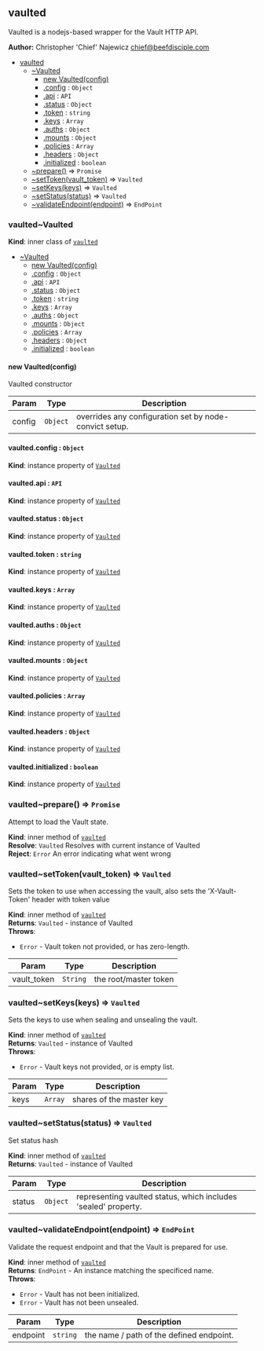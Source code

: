 <a name="module_vaulted"></a>
## vaulted
Vaulted is a nodejs-based wrapper for the Vault HTTP API.

**Author:** Christopher 'Chief' Najewicz <chief@beefdisciple.com>  

* [vaulted](#module_vaulted)
    * [~Vaulted](#module_vaulted..Vaulted)
        * [new Vaulted(config)](#new_module_vaulted..Vaulted_new)
        * [.config](#module_vaulted..Vaulted+config) : <code>Object</code>
        * [.api](#module_vaulted..Vaulted+api) : <code>API</code>
        * [.status](#module_vaulted..Vaulted+status) : <code>Object</code>
        * [.token](#module_vaulted..Vaulted+token) : <code>string</code>
        * [.keys](#module_vaulted..Vaulted+keys) : <code>Array</code>
        * [.auths](#module_vaulted..Vaulted+auths) : <code>Object</code>
        * [.mounts](#module_vaulted..Vaulted+mounts) : <code>Object</code>
        * [.policies](#module_vaulted..Vaulted+policies) : <code>Array</code>
        * [.headers](#module_vaulted..Vaulted+headers) : <code>Object</code>
        * [.initialized](#module_vaulted..Vaulted+initialized) : <code>boolean</code>
    * [~prepare()](#module_vaulted..prepare) ⇒ <code>Promise</code>
    * [~setToken(vault_token)](#module_vaulted..setToken) ⇒ <code>Vaulted</code>
    * [~setKeys(keys)](#module_vaulted..setKeys) ⇒ <code>Vaulted</code>
    * [~setStatus(status)](#module_vaulted..setStatus) ⇒ <code>Vaulted</code>
    * [~validateEndpoint(endpoint)](#module_vaulted..validateEndpoint) ⇒ <code>EndPoint</code>

<a name="module_vaulted..Vaulted"></a>
### vaulted~Vaulted
**Kind**: inner class of <code>[vaulted](#module_vaulted)</code>  

* [~Vaulted](#module_vaulted..Vaulted)
    * [new Vaulted(config)](#new_module_vaulted..Vaulted_new)
    * [.config](#module_vaulted..Vaulted+config) : <code>Object</code>
    * [.api](#module_vaulted..Vaulted+api) : <code>API</code>
    * [.status](#module_vaulted..Vaulted+status) : <code>Object</code>
    * [.token](#module_vaulted..Vaulted+token) : <code>string</code>
    * [.keys](#module_vaulted..Vaulted+keys) : <code>Array</code>
    * [.auths](#module_vaulted..Vaulted+auths) : <code>Object</code>
    * [.mounts](#module_vaulted..Vaulted+mounts) : <code>Object</code>
    * [.policies](#module_vaulted..Vaulted+policies) : <code>Array</code>
    * [.headers](#module_vaulted..Vaulted+headers) : <code>Object</code>
    * [.initialized](#module_vaulted..Vaulted+initialized) : <code>boolean</code>

<a name="new_module_vaulted..Vaulted_new"></a>
#### new Vaulted(config)
Vaulted constructor


| Param | Type | Description |
| --- | --- | --- |
| config | <code>Object</code> | overrides any configuration set by node-convict setup. |

<a name="module_vaulted..Vaulted+config"></a>
#### vaulted.config : <code>Object</code>
**Kind**: instance property of <code>[Vaulted](#module_vaulted..Vaulted)</code>  
<a name="module_vaulted..Vaulted+api"></a>
#### vaulted.api : <code>API</code>
**Kind**: instance property of <code>[Vaulted](#module_vaulted..Vaulted)</code>  
<a name="module_vaulted..Vaulted+status"></a>
#### vaulted.status : <code>Object</code>
**Kind**: instance property of <code>[Vaulted](#module_vaulted..Vaulted)</code>  
<a name="module_vaulted..Vaulted+token"></a>
#### vaulted.token : <code>string</code>
**Kind**: instance property of <code>[Vaulted](#module_vaulted..Vaulted)</code>  
<a name="module_vaulted..Vaulted+keys"></a>
#### vaulted.keys : <code>Array</code>
**Kind**: instance property of <code>[Vaulted](#module_vaulted..Vaulted)</code>  
<a name="module_vaulted..Vaulted+auths"></a>
#### vaulted.auths : <code>Object</code>
**Kind**: instance property of <code>[Vaulted](#module_vaulted..Vaulted)</code>  
<a name="module_vaulted..Vaulted+mounts"></a>
#### vaulted.mounts : <code>Object</code>
**Kind**: instance property of <code>[Vaulted](#module_vaulted..Vaulted)</code>  
<a name="module_vaulted..Vaulted+policies"></a>
#### vaulted.policies : <code>Array</code>
**Kind**: instance property of <code>[Vaulted](#module_vaulted..Vaulted)</code>  
<a name="module_vaulted..Vaulted+headers"></a>
#### vaulted.headers : <code>Object</code>
**Kind**: instance property of <code>[Vaulted](#module_vaulted..Vaulted)</code>  
<a name="module_vaulted..Vaulted+initialized"></a>
#### vaulted.initialized : <code>boolean</code>
**Kind**: instance property of <code>[Vaulted](#module_vaulted..Vaulted)</code>  
<a name="module_vaulted..prepare"></a>
### vaulted~prepare() ⇒ <code>Promise</code>
Attempt to load the Vault state.

**Kind**: inner method of <code>[vaulted](#module_vaulted)</code>  
**Resolve**: <code>Vaulted</code> Resolves with current instance of Vaulted  
**Reject**: <code>Error</code> An error indicating what went wrong  
<a name="module_vaulted..setToken"></a>
### vaulted~setToken(vault_token) ⇒ <code>Vaulted</code>
Sets the token to use when accessing the vault,
also sets the 'X-Vault-Token' header with token value

**Kind**: inner method of <code>[vaulted](#module_vaulted)</code>  
**Returns**: <code>Vaulted</code> - instance of Vaulted  
**Throws**:

- <code>Error</code> - Vault token not provided, or has zero-length.


| Param | Type | Description |
| --- | --- | --- |
| vault_token | <code>String</code> | the root/master token |

<a name="module_vaulted..setKeys"></a>
### vaulted~setKeys(keys) ⇒ <code>Vaulted</code>
Sets the keys to use when sealing and unsealing the vault.

**Kind**: inner method of <code>[vaulted](#module_vaulted)</code>  
**Returns**: <code>Vaulted</code> - instance of Vaulted  
**Throws**:

- <code>Error</code> - Vault keys not provided, or is empty list.


| Param | Type | Description |
| --- | --- | --- |
| keys | <code>Array</code> | shares of the master key |

<a name="module_vaulted..setStatus"></a>
### vaulted~setStatus(status) ⇒ <code>Vaulted</code>
Set status hash

**Kind**: inner method of <code>[vaulted](#module_vaulted)</code>  
**Returns**: <code>Vaulted</code> - instance of Vaulted  

| Param | Type | Description |
| --- | --- | --- |
| status | <code>Object</code> | representing vaulted status, which includes 'sealed' property. |

<a name="module_vaulted..validateEndpoint"></a>
### vaulted~validateEndpoint(endpoint) ⇒ <code>EndPoint</code>
Validate the request endpoint and that the Vault is prepared for use.

**Kind**: inner method of <code>[vaulted](#module_vaulted)</code>  
**Returns**: <code>EndPoint</code> - An instance matching the specificed name.  
**Throws**:

- <code>Error</code> - Vault has not been initialized.
- <code>Error</code> - Vault has not been unsealed.


| Param | Type | Description |
| --- | --- | --- |
| endpoint | <code>string</code> | the name / path of the defined endpoint. |

